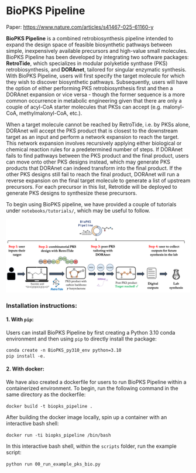 # BioPKS Pipeline

Paper: https://www.nature.com/articles/s41467-025-61160-y

**BioPKS Pipeline** is a combined retrobiosynthesis pipeline intended to expand the design space of feasible
biosynthetic pathways between simple, inexpensively available precursors and high-value small molecules. 
BioPKS Pipeline has been developed by integrating two software packages: **RetroTide**, which specializes in modular
polyketide synthase (PKS) retrobiosynthesis, and **DORAnet**, tailored for singular enzymatic synthesis. 
With BioPKS Pipeline, users will first specify the target molecule for which they wish to discover biosynthetic pathways.
Subsequently, users will have the option of either performing PKS retrobiosynthesis first and then a DORAnet expansion or 
vice versa - though the former sequence is a more common occurrence in metabolic engineering given that there are only a 
couple of acyl-CoA starter molecules that PKSs can accept (e.g. malonyl-CoA, methylmalonyl-CoA, etc.). 

When a target molecule cannot be reached by RetroTide, i.e. by PKSs alone, DORAnet will accept the PKS product that is 
closest to the downstream target as an input and perform a network expansion to reach the target. This network expansion involves 
recursively applying either biological or chemical reaction rules for a predetermined number of steps.
If DORAnet fails to find pathways between the PKS product and the final product, users can move onto other PKS designs
instead, which may generate PKS products that DORAnet can indeed transform into the final product. If the other PKS designs
still fail to reach the final product, DORAnet will run a reverse expansion on the final target molecule to generate a list of upstream precursors. 
For each precursor in this list, Retrotide will be deployed to generate PKS designs to synthesize these precursors.

To begin using BioPKS pipeline, we have provided a couple of tutorials under ```notebooks/tutorials/```, which may be useful to follow.

![biopks_pipeline_architecture](biopks_pipeline_fig.png)

### Installation instructions:

#### 1. With `pip`:

Users can install BioPKS Pipeline by first creating a Python 3.10 conda environment and then using `pip` to directly install the package:

```
conda create -n BioPKS_py310_env python=3.10
pip install -e.
```

#### 2. With docker:
We have also created a dockerfile for users to run BioPKS Pipeline within a containerized environment. To begin, run the following command in the same directory as the dockerfile:

`docker build -t biopks_pipeline .`

After building the docker image locally, spin up a container with an interactive bash shell:

`docker run -ti biopks_pipeline /bin/bash`

In this interactive bash shell, within the `scripts` folder, run the example script:

`python run 00_run_example_pks_bio.py`
